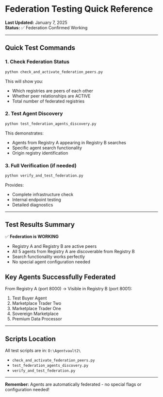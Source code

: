 # Federation Testing Quick Reference

**Last Updated:** January 7, 2025  
**Status:** ✅ Federation Confirmed Working

---

## Quick Test Commands

### 1. Check Federation Status
```bash
python check_and_activate_federation_peers.py
```
This will show you:
- Which registries are peers of each other
- Whether peer relationships are ACTIVE
- Total number of federated registries

### 2. Test Agent Discovery
```bash
python test_federation_agents_discovery.py
```
This demonstrates:
- Agents from Registry A appearing in Registry B searches
- Specific agent search functionality
- Origin registry identification

### 3. Full Verification (if needed)
```bash
python verify_and_test_federation.py
```
Provides:
- Complete infrastructure check
- Internal endpoint testing
- Detailed diagnostics

---

## Test Results Summary

✅ **Federation is WORKING**
- Registry A and Registry B are active peers
- All 5 agents from Registry A are discoverable from Registry B
- Search functionality works perfectly
- No special agent configuration needed

## Key Agents Successfully Federated

From Registry A (port 8000) → Visible in Registry B (port 8001):
1. Test Buyer Agent
2. Marketplace Trader Two
3. Marketplace Trader One
4. Sovereign Marketplace
5. Premium Data Processor

---

## Scripts Location

All test scripts are in: `D:\Agentvault2\`
- `check_and_activate_federation_peers.py`
- `test_federation_agents_discovery.py`
- `verify_and_test_federation.py`

---

**Remember:** Agents are automatically federated - no special flags or configuration needed!
